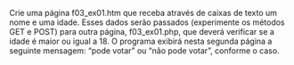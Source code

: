 Crie uma página f03_ex01.htm que receba através de caixas de texto um nome e uma idade. Esses dados serão passados (experimente os métodos
GET e POST) para outra página, f03_ex01.php, que deverá verificar se a idade é maior ou igual a 18. O programa exibirá nesta segunda página a seguinte mensagem: <nome> “pode votar” ou <nome> “não pode votar”, conforme o caso.